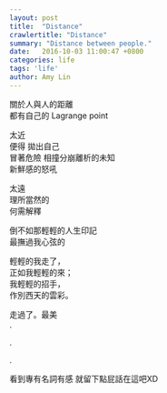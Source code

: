 ```yaml
---
layout: post
title:  "Distance"
crawlertitle: "Distance"
summary: "Distance between people."
date:   2016-10-03 11:00:47 +0800
categories: life
tags: 'life'
author: Amy Lin
---
```


關於人與人的距離<br/>
都有自己的 Lagrange point<br/>

太近<br/>
便得 拋出自己<br/>
冒著危險 相撞分崩離析的未知<br/>
新鮮感的怒吼<br/>

太遠<br/>
理所當然的<br/>
何需解釋<br/>

倒不如那輕輕的人生印記<br/>
最撫過我心弦的

>
輕輕的我走了，<br/>
正如我輕輕的來；<br/>
我輕輕的招手，<br/>
作別西天的雲彩。


走過了。最美<br/>
.

.

.

看到專有名詞有感 就留下點屁話在這吧XD

<br/><br/><br/>

<br/><br/><br/>

